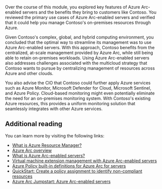 Over the course of this module, you explored key features of Azure Arc-enabled servers and the benefits they bring to customers like Contoso. You reviewed the primary use cases of Azure Arc-enabled servers and verified that it could help you manage Contoso's on-premises resources through Azure. 

Given Contoso's complex, global, and hybrid computing environment, you concluded that the optimal way to streamline its management was to use Azure Arc-enabled servers. With this approach, Contoso benefits from the centralized, at-scale management provided by Azure Arc, while still being able to retain on-premises workloads. Using Azure Arc-enabled servers also addresses challenges associated with the multicloud strategy that Contoso wants to pursue by centralizing management of resources across Azure and other clouds.

You also advise the CIO that Contoso could further apply Azure services such as Azure Monitor, Microsoft Defender for Cloud, Microsoft Sentinel, and Azure Policy. Cloud-based monitoring might even potentially eliminate the need for an on-premises monitoring system. With Contoso's existing Azure resources, this provides a uniform monitoring solution that seamlessly integrates with other Azure services.

## Additional reading

You can learn more by visiting the following links:

- [What is Azure Resource Manager?](/azure/azure-resource-manager/management/overview)
- [Azure Arc overview](/azure/azure-arc/overview)
- [What is Azure Arc-enabled servers?](/azure/azure-arc/servers/overview)
- [Virtual machine extension management with Azure Arc-enabled servers](/azure/azure-arc/servers/manage-vm-extensions)
- [Azure Policy built-in definitions for Azure Arc for servers](/azure/azure-arc/servers/policy-reference)
- [QuickStart: Create a policy assignment to identify non-compliant resources](/azure/governance/policy/assign-policy-portal)
- [Azure Arc Jumpstart: Azure Arc-enabled servers](https://jumpstart.azure.com/azure_arc_jumpstart/azure_arc_servers)
